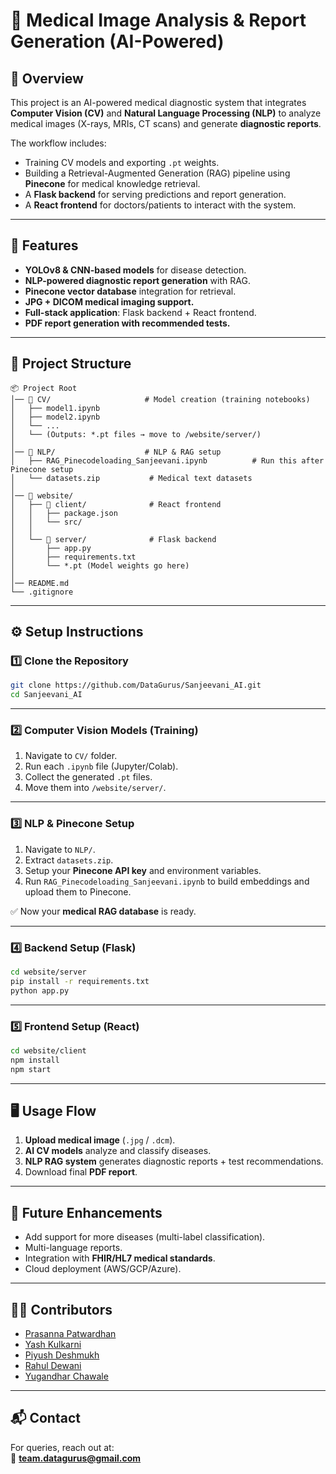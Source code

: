 # 🏥 Medical Image Analysis & Report Generation (AI-Powered)

## 📌 Overview
This project is an AI-powered medical diagnostic system that integrates **Computer Vision (CV)** and **Natural Language Processing (NLP)** to analyze medical images (X-rays, MRIs, CT scans) and generate **diagnostic reports**.  

The workflow includes:
- Training CV models and exporting `.pt` weights.  
- Building a Retrieval-Augmented Generation (RAG) pipeline using **Pinecone** for medical knowledge retrieval.  
- A **Flask backend** for serving predictions and report generation.  
- A **React frontend** for doctors/patients to interact with the system.  

---

## 🚀 Features
- **YOLOv8 & CNN-based models** for disease detection.  
- **NLP-powered diagnostic report generation** with RAG.  
- **Pinecone vector database** integration for retrieval.  
- **JPG + DICOM medical imaging support.**  
- **Full-stack application**: Flask backend + React frontend.  
- **PDF report generation with recommended tests.**

---

## 📂 Project Structure
```
📦 Project Root
│── 📁 CV/                     # Model creation (training notebooks)
│   ├── model1.ipynb
│   ├── model2.ipynb
│   └── ...
│   └── (Outputs: *.pt files → move to /website/server/)
│
│── 📁 NLP/                    # NLP & RAG setup
│   ├── RAG_Pinecodeloading_Sanjeevani.ipynb          # Run this after Pinecone setup
│   └── datasets.zip           # Medical text datasets
│
│── 📁 website/
│   ├── 📁 client/              # React frontend
│   │   ├── package.json
│   │   └── src/
│   │
│   └── 📁 server/              # Flask backend
│       ├── app.py
│       ├── requirements.txt
│       └── *.pt (Model weights go here)
│
│── README.md
└── .gitignore
```

---

## ⚙️ Setup Instructions

### 1️⃣ Clone the Repository
```bash
git clone https://github.com/DataGurus/Sanjeevani_AI.git
cd Sanjeevani_AI
```

---

### 2️⃣ Computer Vision Models (Training)
1. Navigate to `CV/` folder.  
2. Run each `.ipynb` file (Jupyter/Colab).  
3. Collect the generated `.pt` files.  
4. Move them into `/website/server/`.

---

### 3️⃣ NLP & Pinecone Setup
1. Navigate to `NLP/`.  
2. Extract `datasets.zip`.  
3. Setup your **Pinecone API key** and environment variables.  
4. Run `RAG_Pinecodeloading_Sanjeevani.ipynb` to build embeddings and upload them to Pinecone.  

✅ Now your **medical RAG database** is ready.

---

### 4️⃣ Backend Setup (Flask)
```bash
cd website/server
pip install -r requirements.txt
python app.py
```

---

### 5️⃣ Frontend Setup (React)
```bash
cd website/client
npm install
npm start
```

---

## 🖥️ Usage Flow
1. **Upload medical image** (`.jpg` / `.dcm`).  
2. **AI CV models** analyze and classify diseases.  
3. **NLP RAG system** generates diagnostic reports + test recommendations.  
4. Download final **PDF report**.  

---

## 🔮 Future Enhancements
- Add support for more diseases (multi-label classification).  
- Multi-language reports.  
- Integration with **FHIR/HL7 medical standards**.  
- Cloud deployment (AWS/GCP/Azure).  

---

## 👨‍💻 Contributors
- [Prasanna Patwardhan](https://github.com/prasannapp100)
- [Yash Kulkarni](https://github.com/YashKulkarni7996)
- [Piyush Deshmukh](https://github.com/PiyushDeshmukh-apperentice)
- [Rahul Dewani](https://github.com/Rahul-Dewani)
- [Yugandhar Chawale](https://github.com/yugandhar)

---

## 📬 Contact
For queries, reach out at:  
📩 **team.datagurus@gmail.com**
